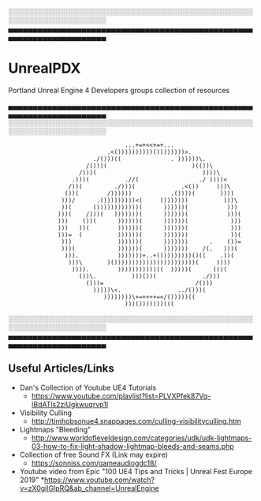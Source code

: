 ░░░░░░░░░░░░░░░░░░░░░░░░░░░░░░░░░░░░░░░░░░░░░░░░░░░░░░░░░░░░░░░░░░░░░░
▄▄▄▄▄▄▄▄▄▄▄▄▄▄▄▄▄▄▄▄▄▄▄▄▄▄▄▄▄▄▄▄▄▄▄▄▄▄▄▄▄▄▄▄▄▄▄▄▄▄▄▄▄▄▄▄▄▄▄▄▄▄▄▄▄▄▄▄▄▄

# UnrealPDX
Portland Unreal Engine 4 Developers groups collection of resources

▄▄▄▄▄▄▄▄▄▄▄▄▄▄▄▄▄▄▄▄▄▄▄▄▄▄▄▄▄▄▄▄▄▄▄▄▄▄▄▄▄▄▄▄▄▄▄▄▄▄▄▄▄▄▄▄▄▄▄▄▄▄▄▄▄▄▄▄▄▄
░░░░░░░░░░░░░░░░░░░░░░░░░░░░░░░░░░░░░░░░░░░░░░░░░░░░░░░░░░░░░░░░░░░░░░       
  
                                     ...+=+<<+=+...
                                .<())))))))))())))))))>.
                            ./()))((              . ))))))\.
                          /()))(                        )(())\
                        /)))(                              ))))\
                      .)))(          .//(                 ./ ))))<
                     /))(         ./)))(             .<())     )))\
                    ())(        /))))))           .())))(       ))))
                   )))/      .()))))))))<(     ))))))))          )))\
                   ))(      ())))))))))))(      ))))))(           )))
                  )))(    /)))(   )))))))(      ))))))(           )))(
                  )))    ())(      ))))))(      ))))))(            )))
                  )))   ))(        ))))))(      ))))))(            )))
                  )))=  (          ))))))(      )))))))            ))(
                   )))             ))))))(      )))))))      .    ())=
                   )))(            ))))))(      )))))))    /(.   )))(
                    ))).           )))))))+..+()))))))))()((    .))(
                     )))\       )()))))))))))))))))))))))(     ))))
                      )))).        )))))))))))((  )))))(      ())(
                        ())\.          )))())(             ./)))
                          ()))=                          /()))
                            )))))\<.                ../()))(
                               ))))))))\+=++++=</()))))((
                                     )))()))))))(((
    
░░░░░░░░░░░░░░░░░░░░░░░░░░░░░░░░░░░░░░░░░░░░░░░░░░░░░░░░░░░░░░░░░░░░░░
▄▄▄▄▄▄▄▄▄▄▄▄▄▄▄▄▄▄▄▄▄▄▄▄▄▄▄▄▄▄▄▄▄▄▄▄▄▄▄▄▄▄▄▄▄▄▄▄▄▄▄▄▄▄▄▄▄▄▄▄▄▄▄▄▄▄▄▄▄▄

## Useful Articles/Links
* Dan's Collection of Youtube UE4 Tutorials
  * https://www.youtube.com/playlist?list=PLVXPfek87Vq-lBdATls2ziUgkwuqrvp1I
* Visibility Culling
  * http://timhobsonue4.snappages.com/culling-visibilityculling.htm
* Lightmaps "Bleeding"
  * http://www.worldofleveldesign.com/categories/udk/udk-lightmaps-03-how-to-fix-light-shadow-lightmap-bleeds-and-seams.php
* Collection of free Sound FX (Link may expire)
  * https://sonniss.com/gameaudiogdc18/
* Youtube video from Epic "100 UE4 Tips and Tricks | Unreal Fest Europe 2019"
  *https://www.youtube.com/watch?v=zX0gilGIpRQ&ab_channel=UnrealEngine
